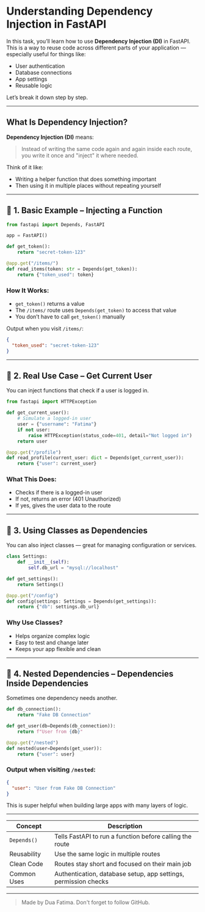 # Understanding Dependency Injection in FastAPI

In this task, you’ll learn how to use **Dependency Injection (DI)** in FastAPI.  
This is a way to reuse code across different parts of your application — especially useful for things like:

- User authentication
- Database connections
- App settings
- Reusable logic

Let’s break it down step by step.

---

##  What Is Dependency Injection?

**Dependency Injection (DI)** means:

> Instead of writing the same code again and again inside each route, you write it once and "inject" it where needed.

Think of it like:
- Writing a helper function that does something important
- Then using it in multiple places without repeating yourself

---

## 🔹 1. Basic Example – Injecting a Function

```python
from fastapi import Depends, FastAPI

app = FastAPI()

def get_token():
    return "secret-token-123"

@app.get("/items/")
def read_items(token: str = Depends(get_token)):
    return {"token_used": token}
```

### How It Works:
- `get_token()` returns a value
- The `/items/` route uses `Depends(get_token)` to access that value
- You don’t have to call `get_token()` manually

Output when you visit `/items/`:

```json
{
  "token_used": "secret-token-123"
}
```

---

## 🔹 2. Real Use Case – Get Current User

You can inject functions that check if a user is logged in.

```python
from fastapi import HTTPException

def get_current_user():
    # Simulate a logged-in user
    user = {"username": "Fatima"}
    if not user:
        raise HTTPException(status_code=401, detail="Not logged in")
    return user

@app.get("/profile")
def read_profile(current_user: dict = Depends(get_current_user)):
    return {"user": current_user}
```

### What This Does:
- Checks if there is a logged-in user
- If not, returns an error (401 Unauthorized)
- If yes, gives the user data to the route

---

## 🔹 3. Using Classes as Dependencies

You can also inject classes — great for managing configuration or services.

```python
class Settings:
    def __init__(self):
        self.db_url = "mysql://localhost"

def get_settings():
    return Settings()

@app.get("/config")
def config(settings: Settings = Depends(get_settings)):
    return {"db": settings.db_url}
```

### Why Use Classes?
- Helps organize complex logic
- Easy to test and change later
- Keeps your app flexible and clean

---

## 🔹 4. Nested Dependencies – Dependencies Inside Dependencies

Sometimes one dependency needs another.

```python
def db_connection():
    return "Fake DB Connection"

def get_user(db=Depends(db_connection)):
    return f"User from {db}"

@app.get("/nested")
def nested(user=Depends(get_user)):
    return {"user": user}
```

### Output when visiting `/nested`:

```json
{
  "user": "User from Fake DB Connection"
}
```

This is super helpful when building large apps with many layers of logic.

---


| Concept | Description |
|--------|-------------|
| `Depends()` | Tells FastAPI to run a function before calling the route |
| Reusability | Use the same logic in multiple routes |
| Clean Code | Routes stay short and focused on their main job |
| Common Uses | Authentication, database setup, app settings, permission checks |

---

> Made by Dua Fatima. Don't forget to follow GitHub.